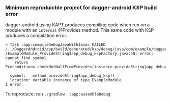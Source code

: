 ### Minimum reproduicble project for dagger-android KSP build error

dagger-android using KAPT produces compiling code when run on a module with an `internal` @Provides method. This same 
code with KSP produces a compilation error.

```agsl
> Task :app:compileDebugJavaWithJavac FAILED
/../DaggerAndroid/app/build/generated/ksp/debug/java/com/example/daggerandroid
/ExampleModule_ProvideString$app_debug_kspFactory.java:40: error: cannot find symbol
    return Preconditions.checkNotNullFromProvides(instance.provideString$app_debug_ksp());
                                                          ^
  symbol:   method provideString$app_debug_ksp()
  location: variable instance of type ExampleModule
1 error

```

To reproduce: run `./gradlew  :app:assembleDebug`
